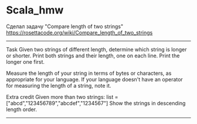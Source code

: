 # Scala_hmw
Сделал задачу "Compare length of two strings" https://rosettacode.org/wiki/Compare_length_of_two_strings
***
Task
Given two strings of different length, determine which string is longer or shorter.
Print both strings and their length, one on each line. Print the longer one first.

Measure the length of your string in terms of bytes or characters, as appropriate for your language.
If your language doesn't have an operator for measuring the length of a string, note it.

Extra credit
Given more than two strings:
list = ["abcd","123456789","abcdef","1234567"]
Show the strings in descending length order.
***
